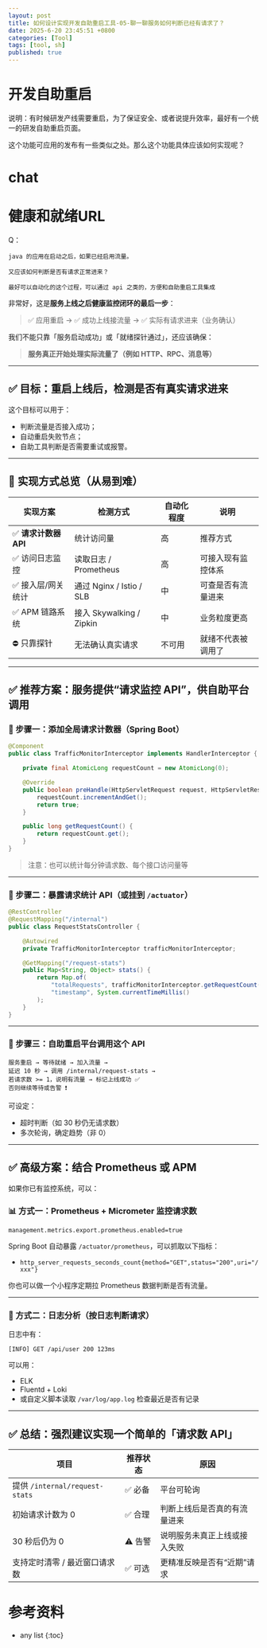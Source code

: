 ```yaml
---
layout: post
title: 如何设计实现开发自助重启工具-05-聊一聊服务如何判断已经有请求了？
date: 2025-6-20 23:45:51 +0800
categories: [Tool]
tags: [tool, sh]
published: true
---
```


# 开发自助重启

说明：有时候研发产线需要重启，为了保证安全、或者说提升效率，最好有一个统一的研发自助重启页面。

这个功能可应用的发布有一些类似之处。那么这个功能具体应该如何实现呢？

# chat

# 健康和就绪URL

Q：

```
java 的应用在启动之后，如果已经启用流量。

又应该如何判断是否有请求正常进来？

最好可以自动化的这个过程，可以通过 api 之类的，方便和自助重启工具集成
```

非常好，这是**服务上线之后健康监控闭环的最后一步**：

> ✅ 应用重启 → ✅ 成功上线接流量 → ✅ 实际有请求进来（业务确认）

我们不能只靠「服务启动成功」或「就绪探针通过」，还应该确保：

> **服务真正开始处理实际流量了（例如 HTTP、RPC、消息等）**

---

## ✅ 目标：重启上线后，**检测是否有真实请求进来**

这个目标可以用于：

* 判断流量是否接入成功；
* 自动重启失败节点；
* 自助工具判断是否需要重试或报警。

---

## 🧠 实现方式总览（从易到难）

| 实现方案            | 检测方式                   | 自动化程度 | 说明        |
| --------------- | ---------------------- | ----- | --------- |
| ✅ **请求计数器 API** | 统计访问量                  | 高     | 推荐方式      |
| ✅ 访问日志监控        | 读取日志 / Prometheus      | 高     | 可接入现有监控体系 |
| ✅ 接入层/网关统计      | 通过 Nginx / Istio / SLB | 中     | 可查是否有流量进来 |
| ✅ APM 链路系统      | 接入 Skywalking / Zipkin | 中     | 业务粒度更高    |
| ⛔ 只靠探针          | 无法确认真实请求               | 不可用   | 就绪不代表被调用了 |

---

## ✅ 推荐方案：服务提供“请求监控 API”，供自助平台调用

### 🧩 步骤一：添加全局请求计数器（Spring Boot）

```java
@Component
public class TrafficMonitorInterceptor implements HandlerInterceptor {

    private final AtomicLong requestCount = new AtomicLong(0);

    @Override
    public boolean preHandle(HttpServletRequest request, HttpServletResponse response, Object handler) {
        requestCount.incrementAndGet();
        return true;
    }

    public long getRequestCount() {
        return requestCount.get();
    }
}
```

> 注意：也可以统计每分钟请求数、每个接口访问量等

---

### 🧩 步骤二：暴露请求统计 API（或挂到 `/actuator`）

```java
@RestController
@RequestMapping("/internal")
public class RequestStatsController {

    @Autowired
    private TrafficMonitorInterceptor trafficMonitorInterceptor;

    @GetMapping("/request-stats")
    public Map<String, Object> stats() {
        return Map.of(
            "totalRequests", trafficMonitorInterceptor.getRequestCount(),
            "timestamp", System.currentTimeMillis()
        );
    }
}
```

---

### 🧩 步骤三：自助重启平台调用这个 API

```text
服务重启 → 等待就绪 → 加入流量 → 
延迟 10 秒 → 调用 /internal/request-stats →
若请求数 >= 1，说明有流量 → 标记上线成功 ✅
否则继续等待或告警 ❗
```

可设定：

* 超时判断（如 30 秒仍无请求数）
* 多次轮询，确定趋势（非 0）

---

## ✅ 高级方案：结合 Prometheus 或 APM

如果你已有监控系统，可以：

### 📊 方式一：Prometheus + Micrometer 监控请求数

```properties
management.metrics.export.prometheus.enabled=true
```

Spring Boot 自动暴露 `/actuator/prometheus`，可以抓取以下指标：

* `http_server_requests_seconds_count{method="GET",status="200",uri="/xxx"}`

你也可以做一个小程序定期拉 Prometheus 数据判断是否有流量。

---

### 🎯 方式二：日志分析（按日志判断请求）

日志中有：

```
[INFO] GET /api/user 200 123ms
```

可以用：

* ELK
* Fluentd + Loki
* 或自定义脚本读取 `/var/log/app.log` 检查最近是否有记录

---

## ✅ 总结：强烈建议实现一个简单的「请求数 API」

| 项目                           | 推荐状态  | 原因             |
| ---------------------------- | ----- | -------------- |
| 提供 `/internal/request-stats` | ✅ 必备  | 平台可轮询          |
| 初始请求计数为 0                    | ✅ 合理  | 判断上线后是否真的有流量进来 |
| 30 秒后仍为 0                    | ⚠️ 告警 | 说明服务未真正上线或接入失败 |
| 支持定时清零 / 最近窗口请求数             | ✅ 可选  | 更精准反映是否有“近期”请求 |

# 参考资料

* any list
{:toc}  